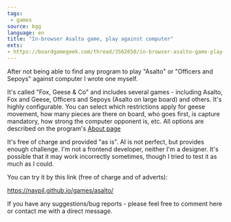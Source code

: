 ```yaml
---
tags:
 - games
source: bgg
language: en
title: "In-browser Asalto game, play against computer"
exts:
- https://boardgamegeek.com/thread/3562650/in-browser-asalto-game-play-against-computer
---
```

After not being able to find any program to play "Asalto" or "Officers and Sepoys" against computer I wrote one myself.

It's called "Fox, Geese & Co" and includes several games - including Asalto, Fox and Geese, Officers and Sepoys (Asalto on large board) and others. It's highly configurable. You can select which restrictions apply for geese movement, how many pieces are there on board, who goes first, is capture mandatory, how strong the computer opponent is, etc. All options are described on the program's [About page](https://navpil.github.io/games/asalto/about-en.html)

It's free of charge and provided "as is". AI is not perfect, but provides enough challenge. I'm not a frontend developer, neither I'm a designer. It's possible that it may work incorrectly sometimes, though I tried to test it as much as I could. 

You can try it by this link (free of charge and of adverts):

https://navpil.github.io/games/asalto/

If you have any suggestions/bug reports - please feel free to comment here or contact me with a direct message.
